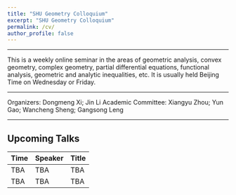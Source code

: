 ```yaml
---
title: "SHU Geometry Colloquium"
excerpt: "SHU Geometry Colloquium"
permalink: /cv/
author_profile: false
---
```


<hr>

This is a weekly online seminar in the areas of geometric analysis, convex geometry, complex geometry, partial differential equations, functional analysis, geometric and analytic inequalities, etc.  It is usually held Beijing Time on Wednesday or Friday.

<hr>


Organizers: Dongmeng Xi; Jin Li
Academic Committee: Xiangyu Zhou; Yun Gao; Wancheng Sheng; Gangsong Leng

<hr>

## Upcoming Talks

| Time     | Speaker |Title|
| ----------- | ----------- |-----------|
| TBA      | TBA    | TBA    |
| TBA   | TBA        | TBA    |


